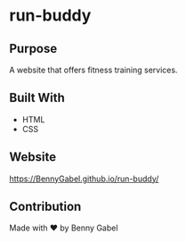 # run-buddy

## Purpose
A website that offers fitness training services.

## Built With
* HTML
* CSS

## Website
https://BennyGabel.github.io/run-buddy/

## Contribution
Made with ❤️ by Benny Gabel
